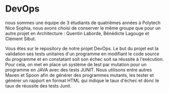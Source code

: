 # DevOps

nous sommes une équipe de 3 étudiants de quatrièmes années à Polytech Nice Sophia, nous avons choisi de conserver le même groupe que pour un autre projet en Architecture : Quentin Laborde, Bénédicte Lagouge et Clément Sibut.

Vous êtes sur le repository de notre projet DevOps. Le but du projet est la validation ses tests unitaires d'un programme en modifiant le code source du programme et en constatant soit son échec soit sa réussite à l'exécution. 
Pour cela, on met en place un système de test par mutation pour un programme en JAVA avec des tests JUNIT. Nous utilisons entre autres Maven et Spoon afin de générer des programmes mutants, les tester et générer un rapport en format HTML qui indique le taux d'échec et donc le taux de réussite des tests Junit.
